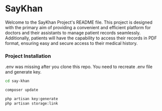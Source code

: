 # SayKhan

Welcome to the SayKhan Project's README file. This project is designed with the primary aim of providing a convenient and efficient platform for doctors and their assistants to manage patient records seamlessly. Additionally, patients will have the capability to access their records in PDF format, ensuring easy and secure access to their medical history.

### Project Installation

.env was missing after you clone this repo. You need to recreate .env file and generate key.

```bash
cd say-khan
```

```bash
composer update
```

```bash
php artisan key:generate
php artisan storage:link
```

